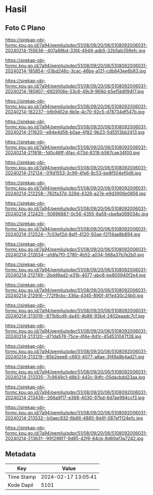 # Hasil

## Foto C Plano

https://sirekap-obj-formc.kpu.go.id/7a94/pemilu/pdpr/51/08/09/20/06/5108092006031-20240214-155636--407a88bd-33f4-4949-adb5-32b5ab359efc.jpg

https://sirekap-obj-formc.kpu.go.id/7a94/pemilu/pdpr/51/08/09/20/06/5108092006031-20240214-185854--03bd246c-3cac-46be-a121-cdb843ee6b83.jpg

https://sirekap-obj-formc.kpu.go.id/7a94/pemilu/pdpr/51/08/09/20/06/5108092006031-20240214-185907--6929106e-53c6-49c9-969d-b5ef5b6f94f7.jpg

https://sirekap-obj-formc.kpu.go.id/7a94/pemilu/pdpr/51/08/09/20/06/5108092006031-20240214-162237--bfb9d02d-6b1e-4c70-92c5-d78734df547b.jpg

https://sirekap-obj-formc.kpu.go.id/7a94/pemilu/pdpr/51/08/09/20/06/5108092006031-20240214-211620--e84e4d58-b0ae-4f82-9b23-5d55f3bb2413.jpg

https://sirekap-obj-formc.kpu.go.id/7a94/pemilu/pdpr/51/08/09/20/06/5108092006031-20240214-211818--1d0c46ff-4fac-473d-8318-b587cae34f00.jpg

https://sirekap-obj-formc.kpu.go.id/7a94/pemilu/pdpr/51/08/09/20/06/5108092006031-20240214-212124--01fd1553-3c99-4fe6-8c53-be8f504ef0d9.jpg

https://sirekap-obj-formc.kpu.go.id/7a94/pemilu/pdpr/51/08/09/20/06/5108092006031-20240214-212258--762fa37d-329d-4326-a27e-e9d3906e0856.jpg

https://sirekap-obj-formc.kpu.go.id/7a94/pemilu/pdpr/51/08/09/20/06/5108092006031-20240214-212420--50896887-0c56-4355-8a59-cbe8a089034c.jpg

https://sirekap-obj-formc.kpu.go.id/7a94/pemilu/pdpr/51/08/09/20/06/5108092006031-20240214-212524--7c03ef2d-8a1f-4120-92ae-f2114aa9b894.jpg

https://sirekap-obj-formc.kpu.go.id/7a94/pemilu/pdpr/51/08/09/20/06/5108092006031-20240214-212634--a1dfa7f0-2780-4b52-a034-568a37b7e2b0.jpg

https://sirekap-obj-formc.kpu.go.id/7a94/pemilu/pdpr/51/08/09/20/06/5108092006031-20240214-212749--2bdd9ad2-e31b-4077-abc6-be800940f2e4.jpg

https://sirekap-obj-formc.kpu.go.id/7a94/pemilu/pdpr/51/08/09/20/06/5108092006031-20240214-212916--772f9cbc-336a-4345-890f-4f1e430c24b0.jpg

https://sirekap-obj-formc.kpu.go.id/7a94/pemilu/pdpr/51/08/09/20/06/5108092006031-20240214-213019--871b8cd9-da40-4b86-93b4-2402eaadc7cf.jpg

https://sirekap-obj-formc.kpu.go.id/7a94/pemilu/pdpr/51/08/09/20/06/5108092006031-20240214-213120--d71da576-75ce-4f4e-8d1c-45d531047f28.jpg

https://sirekap-obj-formc.kpu.go.id/7a94/pemilu/pdpr/51/08/09/20/06/5108092006031-20240214-213219--85b2eee8-c693-4077-a8ae-3f49a9b4ad21.jpg

https://sirekap-obj-formc.kpu.go.id/7a94/pemilu/pdpr/51/08/09/20/06/5108092006031-20240214-213335--7c9649c1-d8b3-442c-9dfc-05dacbdd23aa.jpg

https://sirekap-obj-formc.kpu.go.id/7a94/pemilu/pdpr/51/08/09/20/06/5108092006031-20240214-213436--266a9f17-e368-4030-97bd-6d7ae984ccf3.jpg

https://sirekap-obj-formc.kpu.go.id/7a94/pemilu/pdpr/51/08/09/20/06/5108092006031-20240214-213532--b0aec932-6b66-4885-9d4f-087ef1124e1c.jpg

https://sirekap-obj-formc.kpu.go.id/7a94/pemilu/pdpr/51/08/09/20/06/5108092006031-20240214-213631--991298f7-9d85-42f6-84cb-8d69af3a7242.jpg


## Metadata

| Key        | Value               |
| ---------- | ------------------- |
| Time Stamp | 2024-02-17 13:05:41 |
| Kode Dapil | 5101                |



